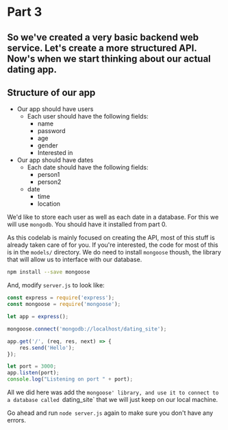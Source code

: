# Part 3

## So we've created a very basic backend web service. Let's create a more structured API. Now's when we start thinking about our actual dating app.

## Structure of our app
* Our app should have users
	* Each user should have the following fields:
		* name
		* password
		* age
		* gender
		* Interested in
* Our app should have dates
	* Each date should have the following fields:
		* person1
		* person2
    * date
		* time
		* location

We'd like to store each user as well as each date in a database. For this we will use `mongodb`. You should have it installed from part 0.

As this codelab is mainly focused on creating the API, most of this stuff is already taken care of for you. If you're interested, the code for most of this is in the `models/` directory. We do need to install `mongoose` thoush, the library that will allow us to interface with our database.
```bash
npm install --save mongoose
```

And, modify `server.js` to look like:
```javascript
const express = require('express');
const mongoose = require('mongoose');

let app = express();

mongoose.connect('mongodb://localhost/dating_site');

app.get('/', (req, res, next) => {
	res.send('Hello');
});

let port = 3000;
app.listen(port);
console.log("Listening on port " + port);
```

All we did here was add the `mongoose' library, and use it to connect to a database called `dating_site` that we will just keep on our local machine.

Go ahead and run ```node server.js``` again to make sure you don't have any errors.
